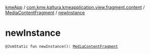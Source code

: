 [kmeApp](../../index.md) / [com.kme.kaltura.kmeapplication.view.fragment.content](../index.md) / [MediaContentFragment](index.md) / [newInstance](./new-instance.md)

# newInstance

`@JvmStatic fun newInstance(): `[`MediaContentFragment`](index.md)